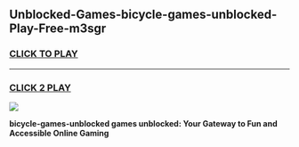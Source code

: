 
## Unblocked-Games-bicycle-games-unblocked-Play-Free-m3sgr
<h3>
<a href="https://premium76.site?title=bicycle-games-unblocked&ref=21A">CLICK TO PLAY</a></h3>
<hr>

<h3>
<a href="https://premium76.site?title=bicycle-games-unblocked&ref=21A">CLICK 2 PLAY</a>
  
</h3>

<a href="https://premium76.site?title=bicycle-games-unblocked&ref=21A"><img src="https://clearcache.store/games.png"></a>


**bicycle-games-unblocked games unblocked: Your Gateway to Fun and Accessible Online Gaming**
